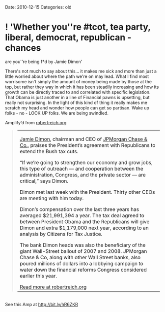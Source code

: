 Date: 2010-12-15
Categories: old

# ! 'Whether you''re #tcot, tea party, liberal, democrat, republican - chances
  are you''re being f*d by Jamie Dimon'

<div class="Amp_Commentary_Wrap"><div class="Amp_Post_Text"><p>There's not much to say about this... it makes me sick and more than just a little worried about where the path we're on may lead. What I find most worrisome isn't simply the amount of money being made by those at the top, but rather they way in which it has been steadily increasing and how its growth can be directly traced to and correlated with specific legislation. That Obama is just another in a line of Financial pawns is upsetting, but really not surprising. In the light of this kind of thing it really makes me scratch my head and wonder how people can get so partisan. Wake up folks - no - LOOK UP folks. We are being swindled.</p></div></div><div class=""><div class="Amp_Content_Outer"><div class="Amp_Top_Wrap"><div class="Amp_Source_First"><span>Amplify&rsquo;d from <a rel="clipsource" target="_blank" title="http://robertreich.org/post/2325857692" href="http://robertreich.org/post/2325857692">robertreich.org</a></span></div></div><div class="Amp_Middle_Wrap"><blockquote class="Amp_Content_Item" cite="http://robertreich.org/post/2325857692"><table cellpadding="0" cellspacing="0"><tr><td><div class="TxtCntnt"><div id="AutoGeneratedID-1">
                    <p id="AutoGeneratedID-0"><a rel="nofollow"  title="Search News" href="http://search.bloomberg.com/search?q=Jamie%20Dimon&site=wnews&client=wnews&proxystylesheet=wnews&output=xml_no_dtd&ie=UTF-8&oe=UTF-8&filter=p&getfields=wnnis&sort=date:D:S:d1&partialfields=-wnnis:NOAVSYND&lr=-lang_ja">Jamie Dimon</a>, chairman and CEO of <a rel="nofollow"  title="Get Quote" href="http://www.bloomberg.com/apps/quote?ticker=JPM:US">JPMorgan Chase & Co.</a>, praises the President&#8217;s agreement with Republicans to extend the Bush tax cuts.</p>
<p>&#8220;If we&#8217;re going to strengthen our economy and grow jobs, this type of outreach &#8212; and cooperation between the administration, Congress, and the private sector &#8212; are critical,&#8221; says Dimon.</p>
<p>Dimon met last week with the President. Thirty other CEOs are meeting with him today.</p>
<p id="AutoGeneratedID-2">Dimon&#8217;s compensation over the last three years has averaged $21,991,394 a year. The tax deal agreed to between President Obama and the Republicans will give Dimon and extra $1,179,000 next year, according to an analysis by Citizens for Tax Justice.</p>
<p>The bank Dimon heads was also the beneficiary of the giant Wall-Street bailout of 2007 and 2008. JPMorgan Chase & Co, along with other Wall Street banks, also poured millions of dollars into a lobbying campaign to water down the financial reforms Congress considered earlier this year.</p>
                </div></div><span class="Amp_Source_Button"><a rel="clipsource" target="_blank" title="http://robertreich.org/post/2325857692" href="http://robertreich.org/post/2325857692">Read more at robertreich.org</a></span></td></tr></table></blockquote></div><div class="Amp_Bottom_Wrap">&nbsp;</div></div></div><div class="Amp_Link">See this Amp at <a href="http://bit.ly/hR6ZKR">http://bit.ly/hR6ZKR</a></div><br/>
